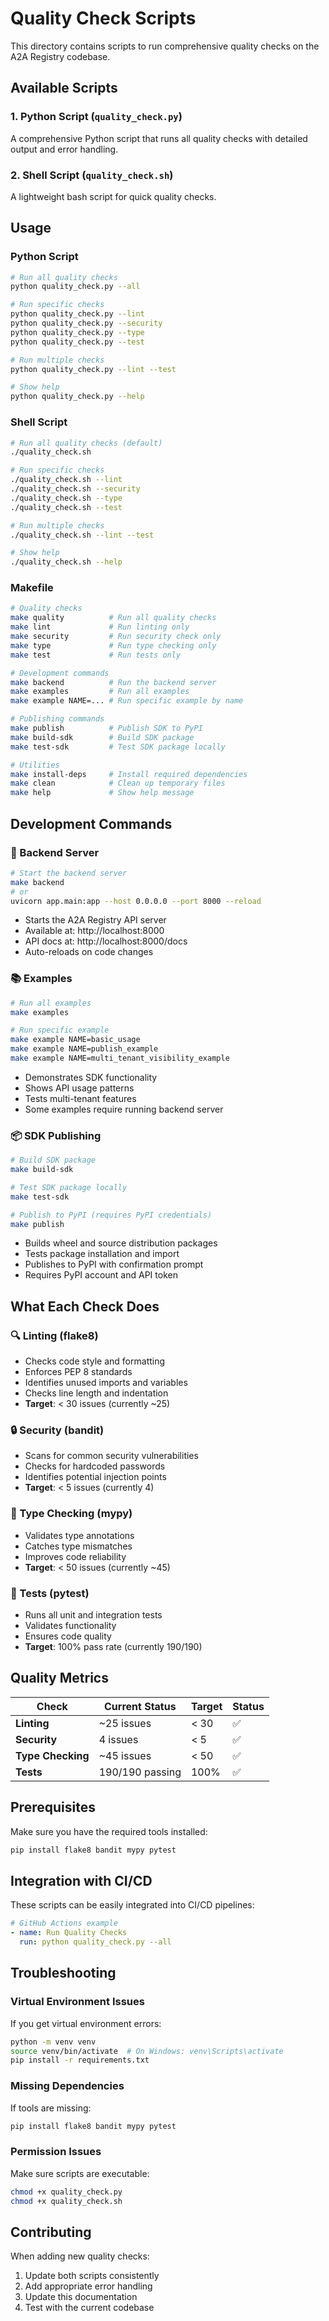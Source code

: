 # Quality Check Scripts

This directory contains scripts to run comprehensive quality checks on the A2A Registry codebase.

## Available Scripts

### 1. Python Script (`quality_check.py`)
A comprehensive Python script that runs all quality checks with detailed output and error handling.

### 2. Shell Script (`quality_check.sh`)
A lightweight bash script for quick quality checks.

## Usage

### Python Script
```bash
# Run all quality checks
python quality_check.py --all

# Run specific checks
python quality_check.py --lint
python quality_check.py --security
python quality_check.py --type
python quality_check.py --test

# Run multiple checks
python quality_check.py --lint --test

# Show help
python quality_check.py --help
```

### Shell Script
```bash
# Run all quality checks (default)
./quality_check.sh

# Run specific checks
./quality_check.sh --lint
./quality_check.sh --security
./quality_check.sh --type
./quality_check.sh --test

# Run multiple checks
./quality_check.sh --lint --test

# Show help
./quality_check.sh --help
```

### Makefile
```bash
# Quality checks
make quality          # Run all quality checks
make lint             # Run linting only
make security         # Run security check only
make type             # Run type checking only
make test             # Run tests only

# Development commands
make backend          # Run the backend server
make examples         # Run all examples
make example NAME=... # Run specific example by name

# Publishing commands
make publish          # Publish SDK to PyPI
make build-sdk        # Build SDK package
make test-sdk         # Test SDK package locally

# Utilities
make install-deps     # Install required dependencies
make clean            # Clean up temporary files
make help             # Show help message
```

## Development Commands

### 🚀 Backend Server
```bash
# Start the backend server
make backend
# or
uvicorn app.main:app --host 0.0.0.0 --port 8000 --reload
```
- Starts the A2A Registry API server
- Available at: http://localhost:8000
- API docs at: http://localhost:8000/docs
- Auto-reloads on code changes

### 📚 Examples
```bash
# Run all examples
make examples

# Run specific example
make example NAME=basic_usage
make example NAME=publish_example
make example NAME=multi_tenant_visibility_example
```
- Demonstrates SDK functionality
- Shows API usage patterns
- Tests multi-tenant features
- Some examples require running backend server

### 📦 SDK Publishing
```bash
# Build SDK package
make build-sdk

# Test SDK package locally
make test-sdk

# Publish to PyPI (requires PyPI credentials)
make publish
```
- Builds wheel and source distribution packages
- Tests package installation and import
- Publishes to PyPI with confirmation prompt
- Requires PyPI account and API token

## What Each Check Does

### 🔍 Linting (flake8)
- Checks code style and formatting
- Enforces PEP 8 standards
- Identifies unused imports and variables
- Checks line length and indentation
- **Target**: < 30 issues (currently ~25)

### 🔒 Security (bandit)
- Scans for common security vulnerabilities
- Checks for hardcoded passwords
- Identifies potential injection points
- **Target**: < 5 issues (currently 4)

### 📝 Type Checking (mypy)
- Validates type annotations
- Catches type mismatches
- Improves code reliability
- **Target**: < 50 issues (currently ~45)

### 🧪 Tests (pytest)
- Runs all unit and integration tests
- Validates functionality
- Ensures code quality
- **Target**: 100% pass rate (currently 190/190)

## Quality Metrics

| Check | Current Status | Target | Status |
|-------|---------------|--------|--------|
| **Linting** | ~25 issues | < 30 | ✅ |
| **Security** | 4 issues | < 5 | ✅ |
| **Type Checking** | ~45 issues | < 50 | ✅ |
| **Tests** | 190/190 passing | 100% | ✅ |

## Prerequisites

Make sure you have the required tools installed:

```bash
pip install flake8 bandit mypy pytest
```

## Integration with CI/CD

These scripts can be easily integrated into CI/CD pipelines:

```yaml
# GitHub Actions example
- name: Run Quality Checks
  run: python quality_check.py --all
```

## Troubleshooting

### Virtual Environment Issues
If you get virtual environment errors:
```bash
python -m venv venv
source venv/bin/activate  # On Windows: venv\Scripts\activate
pip install -r requirements.txt
```

### Missing Dependencies
If tools are missing:
```bash
pip install flake8 bandit mypy pytest
```

### Permission Issues
Make sure scripts are executable:
```bash
chmod +x quality_check.py
chmod +x quality_check.sh
```

## Contributing

When adding new quality checks:
1. Update both scripts consistently
2. Add appropriate error handling
3. Update this documentation
4. Test with the current codebase
